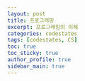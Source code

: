 ```yaml
---
layout: post
title: 프로그래밍
excerpt: 프로그래밍의 이해
categories: codestates
tags: [codestates, CS]
toc: true
toc_sticky: true
author_profile: true
sidebar_main: true
---
```

